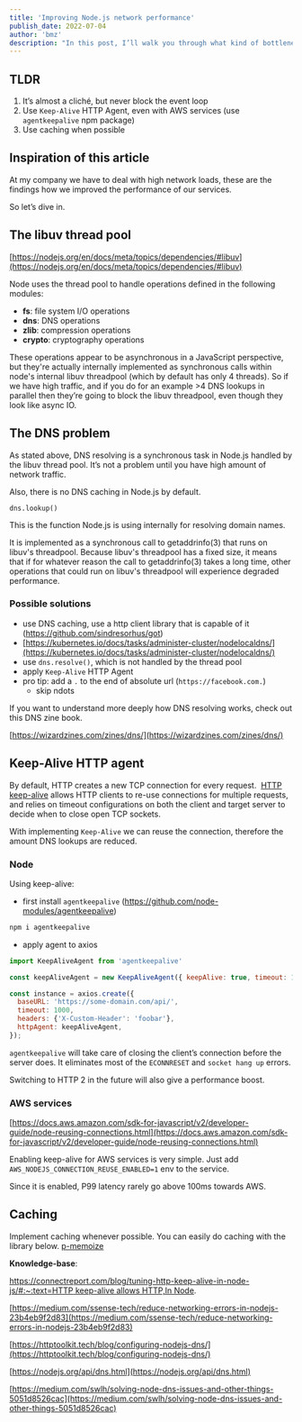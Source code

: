 ```yaml
---
title: 'Improving Node.js network performance'
publish_date: 2022-07-04
author: 'bmz'
description: "In this post, I’ll walk you through what kind of bottlenecks I've found under high load, and how to address them."
---
```


## TLDR

1. It’s almost a cliché, but never block the event loop
2. Use `Keep-Alive` HTTP Agent, even with AWS services (use `agentkeepalive` npm package)
3. Use caching when possible

## Inspiration of this article

At my company we have to deal with high network loads, these are the findings how we improved the performance of our services.

So let’s dive in.

## The libuv thread pool

[https://nodejs.org/en/docs/meta/topics/dependencies/#libuv](https://nodejs.org/en/docs/meta/topics/dependencies/#libuv)

Node uses the thread pool to handle operations defined in the following modules:

- **fs**: file system I/O operations
- **dns**: DNS operations
- **zlib**: compression operations
- **crypto**: cryptography operations

These operations appear to be asynchronous in a JavaScript perspective, but they're actually internally implemented as synchronous calls within node's internal libuv threadpool (which by default has only 4 threads). So if we have high traffic, and if you do for an example >4 DNS lookups in parallel then they’re going to block the libuv threadpool, even though they look like async IO.

## The DNS problem

As stated above, DNS resolving is a synchronous task in Node.js handled by the libuv thread pool. It’s not a problem until you have high amount of network traffic. 

Also, there is no DNS caching in Node.js by default.

`dns.lookup()`

This is the function Node.js is using internally for resolving domain names.

It is implemented as a synchronous call to getaddrinfo(3) that runs on libuv's threadpool. Because libuv's threadpool has a fixed size, it means that if for whatever reason the call to getaddrinfo(3) takes a long time, other operations that could run on libuv's threadpool will experience degraded performance.

### Possible solutions

- use DNS caching, use a http client library that is capable of it (https://github.com/sindresorhus/got)
- [https://kubernetes.io/docs/tasks/administer-cluster/nodelocaldns/](https://kubernetes.io/docs/tasks/administer-cluster/nodelocaldns/)
- use `dns.resolve()`, which is not handled by the thread pool
- apply `Keep-Alive` HTTP Agent
- pro tip: add a `.` to the end of absolute url (`https://facebook.com.`)
    - skip ndots

If you want to understand more deeply how DNS resolving works, check out this DNS zine book.

[https://wizardzines.com/zines/dns/](https://wizardzines.com/zines/dns/)

## Keep-Alive HTTP agent

By default, HTTP creates a new TCP connection for every request.  [HTTP keep-alive](https://en.wikipedia.org/wiki/HTTP_persistent_connection)
allows HTTP clients to re-use connections for multiple requests, and relies on timeout configurations on both the client and target server to decide when to close open TCP sockets.

With implementing `Keep-Alive` we can reuse the connection, therefore the amount DNS lookups are reduced.

### Node

Using keep-alive:

- first install `agentkeepalive` (https://github.com/node-modules/agentkeepalive)

```js
npm i agentkeepalive
```

- apply agent to axios

```js
import KeepAliveAgent from 'agentkeepalive'

const keepAliveAgent = new KeepAliveAgent({ keepAlive: true, timeout: 10000 })

const instance = axios.create({
  baseURL: 'https://some-domain.com/api/',
  timeout: 1000,
  headers: {'X-Custom-Header': 'foobar'},
  httpAgent: keepAliveAgent,
});
```

`agentkeepalive` will take care of closing the client’s connection before the server does. It eliminates most of the `ECONNRESET` and `socket hang up` errors.

Switching to HTTP 2 in the future will also give a performance boost.

### AWS services

[https://docs.aws.amazon.com/sdk-for-javascript/v2/developer-guide/node-reusing-connections.html](https://docs.aws.amazon.com/sdk-for-javascript/v2/developer-guide/node-reusing-connections.html)

Enabling keep-alive for AWS services is very simple. Just add `AWS_NODEJS_CONNECTION_REUSE_ENABLED=1` env to the service.

Since it is enabled, P99 latency rarely go above 100ms towards AWS.

## Caching

Implement caching whenever possible. You can easily do caching with the library below.
[p-memoize](https://www.npmjs.com/package/p-memoize)


**Knowledge-base**:

[https://connectreport.com/blog/tuning-http-keep-alive-in-node-js/#:~:text=HTTP keep-alive allows HTTP,In Node](https://connectreport.com/blog/tuning-http-keep-alive-in-node-js/#:~:text=HTTP%20keep%2Dalive%20allows%20HTTP,In%20Node).

[https://medium.com/ssense-tech/reduce-networking-errors-in-nodejs-23b4eb9f2d83](https://medium.com/ssense-tech/reduce-networking-errors-in-nodejs-23b4eb9f2d83)

[https://httptoolkit.tech/blog/configuring-nodejs-dns/](https://httptoolkit.tech/blog/configuring-nodejs-dns/)

[https://nodejs.org/api/dns.html](https://nodejs.org/api/dns.html)

[https://medium.com/swlh/solving-node-dns-issues-and-other-things-5051d8526cac](https://medium.com/swlh/solving-node-dns-issues-and-other-things-5051d8526cac)
